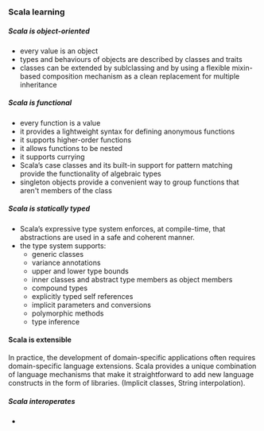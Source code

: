 ### Scala learning

##### Scala is object-oriented 
- every value is an object
- types and behaviours of objects are described by classes and traits 
- classes can be extended by sublclassing and by using a flexible mixin-based composition mechanism as a clean replacement for multiple inheritance

##### Scala is functional 
- every function is a value 
- it provides a lightweight syntax for defining anonymous functions
- it supports higher-order functions
- it allows functions to be nested
- it supports currying
- Scala’s case classes and its built-in support for pattern matching provide the functionality of algebraic types
- singleton objects provide a convenient way to group functions that aren't members of the class

##### Scala is statically typed 
- Scala’s expressive type system enforces, at compile-time, that abstractions are used in a safe and coherent manner.
- the type system supports:
    - generic classes
    - variance annotations 
    - upper and lower type bounds
    - inner classes and abstract type members as object members
    - compound types
    - explicitly typed self references
    - implicit parameters and conversions
    - polymorphic methods
    - type inference
    
#### Scala is extensible
In practice, the development of domain-specific applications often requires domain-specific language extensions. Scala provides a unique combination of language mechanisms that make it straightforward to add new language constructs in the form of libraries.
(Implicit classes, String interpolation).

##### Scala interoperates 
- 


      
    